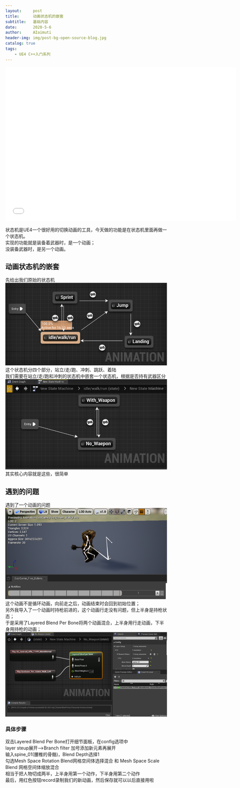 ```yaml
---
layout:     post
title:      动画状态机的嵌套
subtitle:   基础内容
date:       2020-5-6
author:     AIaimuti
header-img: img/post-bg-open-source-blog.jpg
catalog: true
tags:
    - UE4 C++入门系列
---
```

<iframe src="//player.bilibili.com/player.html?aid=540566111&bvid=BV1Ci4y1x7Rv&cid=187934977&page=1"  width="720" height="480" scrolling="no" border="0" frameborder="no" framespacing="0" allowfullscreen="true"> </iframe>

状态机是UE4一个很好用的切换动画的工具，今天做的功能是在状态机里面再做一个状态机。<br>
实现的功能就是装备着武器时，是一个动画；<br>
没装备武器时，是另一个动画。

## 动画状态机的嵌套
先给出我们原始的状态机
![](https://github.com/AIaimuti/aiaimuti.github.io/blob/master/img/UE4/UE4_C++/State_Machine.png?raw=true)<br>
这个状态机分四个部分，站立/走/跑、冲刺、跳跃、着陆<br>
我们需要在站立/走/跑和冲刺的状态机中嵌套一个状态机，根据是否持有武器区分<br>
![](https://github.com/AIaimuti/aiaimuti.github.io/blob/master/img/UE4/UE4_C++/State_Nesting.png?raw=true)<br>
其实核心内容就是这些，很简单<br>

## 遇到的问题
遇到了一个动画的问题<br>
![](https://github.com/AIaimuti/aiaimuti.github.io/blob/master/img/UE4/UE4_C++/Anima_Problem.png?raw=true)<br>
这个动画不是循环动画，向前走之后，动画结束时会回到初始位置；<br>
另外我导入了一个动画时持枪前进的，这个动画行走没有问题，但上半身是持枪状态；<br>
于是采用了Layered Blend Per Bone将两个动画混合，上半身用行走动画，下半身用持枪的动画；<br>
![](https://github.com/AIaimuti/aiaimuti.github.io/blob/master/img/UE4/UE4_C++/Layered_Blend_Per_Bone.png?raw=true)
### 具体步骤
双击Layered Blend Per Bone打开细节面板，在config选项中<br>
layer steup展开–—>Branch filter 加号添加新元素再展开<br>
输入spine_01(腰椎的骨骼)，Blend Depth选择1<br>
勾选Mesh Space Rotation Blend网格空间体选择混合 和 Mesh Space Scale Blend 网格空间体缩放混合<br>
相当于把人物切成两半，上半身用第一个动作，下半身用第二个动作<br>
最后，用红色按钮record录制我们的新动画，然后保存就可以以后直接用啦
